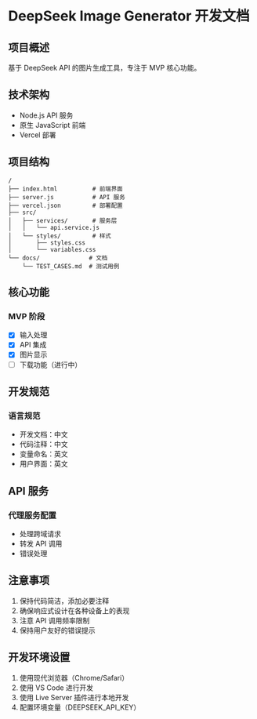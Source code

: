 # DeepSeek Image Generator 开发文档

## 项目概述
基于 DeepSeek API 的图片生成工具，专注于 MVP 核心功能。

## 技术架构
- Node.js API 服务
- 原生 JavaScript 前端
- Vercel 部署

## 项目结构
```
/
├── index.html          # 前端界面
├── server.js           # API 服务
├── vercel.json         # 部署配置
├── src/
│   ├── services/       # 服务层
│   │   └── api.service.js
│   └── styles/         # 样式
│       ├── styles.css
│       └── variables.css
└── docs/              # 文档
    └── TEST_CASES.md  # 测试用例
```

## 核心功能
### MVP 阶段
- [x] 输入处理
- [x] API 集成
- [x] 图片显示
- [ ] 下载功能（进行中）

## 开发规范
### 语言规范
- 开发文档：中文
- 代码注释：中文
- 变量命名：英文
- 用户界面：英文

## API 服务
### 代理服务配置
- 处理跨域请求
- 转发 API 调用
- 错误处理

## 注意事项
1. 保持代码简洁，添加必要注释
2. 确保响应式设计在各种设备上的表现
3. 注意 API 调用频率限制
4. 保持用户友好的错误提示

## 开发环境设置
1. 使用现代浏览器（Chrome/Safari）
2. 使用 VS Code 进行开发
3. 使用 Live Server 插件进行本地开发
4. 配置环境变量（DEEPSEEK_API_KEY）